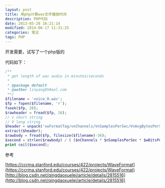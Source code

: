 ```yaml
---
layout: post
title: 用php计算wav文件播放时间
description: PHP代码
date: 2013-05-28 16:21:14
modified: 2014-06-17 11:31:25
categories: 笔记
tags: PHP
---
```


开发需要，试写了一个php版的

代码如下：

```php
/**
 * get length of wav audio in minutes/seconds
 *
 * @package default
 * @author linyang95#aol.com
 **/
$filename = 'voice_0.wav';
$fp = fopen($filename, 'r');
fseek($fp, 20);
$rawheader = fread($fp, 16);
// v short string
// V long string
$header = unpack('vwFormatTag/vnChannels/VnSamplesPerSec/VnAvgBytesPerSec/vnBlockAlign/vwBitsPerSample', $rawheader);
extract($header);
$rawbody = fread($fp, filesize($filename)-36);
$second = strlen($rawbody) / ( ($nChannels * $nSamplesPerSec * $wBitsPerSample) / 8 );
print ceil($second);
```

参考

[https://ccrma.stanford.edu/courses/422/projects/WaveFormat](https://ccrma.stanford.edu/courses/422/projects/WaveFormat)
[http://blog.csdn.net/qingdaoxuelei/article/details/2815516](http://blog.csdn.net/qingdaoxuelei/article/details/2815516)